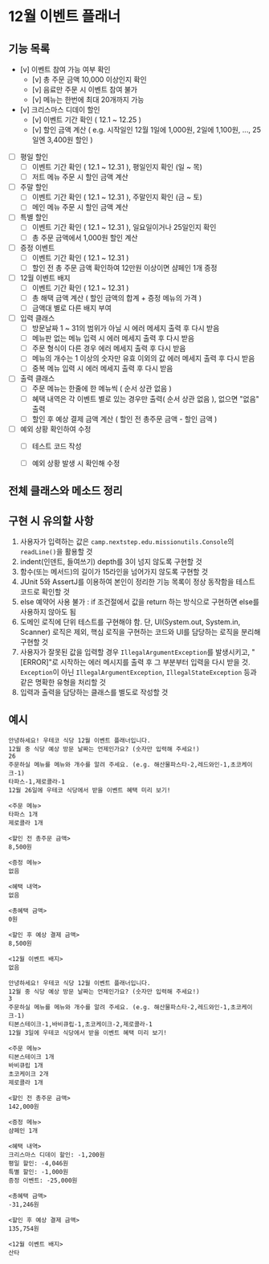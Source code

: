# 12월 이벤트 플래너
## 기능 목록
- [v] 이벤트 참여 가능 여부 확인
    - [v] 총 주문 금액 10,000 이상인지 확인
    - [v] 음료만 주문 시 이벤트 참여 불가
    - [v] 메뉴는 한번에 최대 20개까지 가능
- [v] 크리스마스 디데이 할인
    - [v] 이벤트 기간 확인 ( 12.1 ~ 12.25 )
    - [v] 할인 금액 계산 ( e.g. 시작일인 12월 1일에 1,000원, 2일에 1,100원, ..., 25일엔 3,400원 할인 )
- [ ] 평일 할인 
    - [ ] 이벤트 기간 확인 ( 12.1 ~ 12.31 ), 평일인지 확인 (일 ~ 목)
    - [ ] 저트 메뉴 주문 시 할인 금액 계산
- [ ] 주말 할인
    - [ ] 이벤트 기간 확인 ( 12.1 ~ 12.31 ), 주말인지 확인 (금 ~ 토)
    - [ ] 메인 메뉴 주문 시 할인 금액 계산
- [ ] 특별 할인
    - [ ] 이벤트 기간 확인 ( 12.1 ~ 12.31 ), 일요일이거나 25일인지 확인
    - [ ] 총 주문 금액에서 1,000원 할인 계산
- [ ] 증정 이벤트
    - [ ] 이벤트 기간 확인 ( 12.1 ~ 12.31 )
    - [ ] 할인 전 총 주문 금액 확인하여 12만원 이상이면 샴페인 1개 증정
- [ ] 12월 이벤트 배지
    - [ ] 이벤트 기간 확인 ( 12.1 ~ 12.31 )
    - [ ] 총 해택 금액 계산 ( 할인 금액의 합계 + 증정 메뉴의 가격 )
    - [ ] 금액대 별로 다른 배지 부여
- [ ] 입력 클래스
    - [ ] 방문날짜 1 ~ 31의 범위가 아닐 시 에러 메세지 출력 후 다시 받음
    - [ ] 메뉴판 없는 메뉴 입력 시 에러 메세지 출력 후 다시 받음
    - [ ] 주문 형식이 다른 경우 에러 메세지 출력 후 다시 받음
    - [ ] 메뉴의 개수는 1 이상의 숫자만 유효 이외의 값 에러 메세지 출력 후 다시 받음
    - [ ] 중복 메뉴 입력 시 에러 메세지 출력 후 다시 받음
- [ ] 출력 클래스
    - [ ] 주문 메뉴는 한줄에 한 메뉴씩 ( 순서 상관 없음 )
    - [ ] 혜택 내역은 각 이벤트 별로 있는 경우만 출력( 순서 상관 없음 ), 없으면 "없음" 출력
    - [ ] 할인 후 예상 결제 금액 계산 ( 할인 전 총주문 금액 - 할인 금액 )
- [ ] 예외 상황 확인하여 수정
    - [ ] 테스트 코드 작성
    - [ ] 예외 상황 발생 시 확인해 수정


## 전체 클래스와 메소드 정리

## 구현 시 유의할 사항
1. 사용자가 입력하는 값은 `camp.nextstep.edu.missionutils.Console`의 `readLine()`을 활용할 것
2. indent(인덴트, 들여쓰기) depth를 3이 넘지 않도록 구현할 것
3. 함수(또는 메서드)의 길이가 15라인을 넘어가지 않도록 구현할 것
4. JUnit 5와 AssertJ를 이용하여 본인이 정리한 기능 목록이 정상 동작함을 테스트 코드로 확인할 것
5. else 예약어 사용 불가 : if 조건절에서 값을 return 하는 방식으로 구현하면 else를 사용하지 않아도 됨
6. 도메인 로직에 단위 테스트를 구현해야 함. 단, UI(System.out, System.in, Scanner) 로직은 제외, 핵심 로직을 구현하는 코드와 UI를 담당하는 로직을 분리해 구현할 것
7. 사용자가 잘못된 값을 입력할 경우 `IllegalArgumentException`를 발생시키고, "[ERROR]"로 시작하는 에러 메시지를 출력 후 그 부분부터 입력을 다시 받을 것. `Exception`이 아닌 `IllegalArgumentException`, `IllegalStateException` 등과 같은 명확한 유형을 처리할 것
8. 입력과 출력을 담당하는 클래스를 별도로 작성할 것
## 예시
```
안녕하세요! 우테코 식당 12월 이벤트 플래너입니다.
12월 중 식당 예상 방문 날짜는 언제인가요? (숫자만 입력해 주세요!)
26 
주문하실 메뉴를 메뉴와 개수를 알려 주세요. (e.g. 해산물파스타-2,레드와인-1,초코케이크-1)
타파스-1,제로콜라-1 
12월 26일에 우테코 식당에서 받을 이벤트 혜택 미리 보기!
 
<주문 메뉴>
타파스 1개
제로콜라 1개

<할인 전 총주문 금액>
8,500원
 
<증정 메뉴>
없음
 
<혜택 내역>
없음
 
<총혜택 금액>
0원
 
<할인 후 예상 결제 금액>
8,500원
 
<12월 이벤트 배지>
없음
```
```
안녕하세요! 우테코 식당 12월 이벤트 플래너입니다.
12월 중 식당 예상 방문 날짜는 언제인가요? (숫자만 입력해 주세요!)
3
주문하실 메뉴를 메뉴와 개수를 알려 주세요. (e.g. 해산물파스타-2,레드와인-1,초코케이크-1)
티본스테이크-1,바비큐립-1,초코케이크-2,제로콜라-1
12월 3일에 우테코 식당에서 받을 이벤트 혜택 미리 보기!
 
<주문 메뉴>
티본스테이크 1개
바비큐립 1개
초코케이크 2개
제로콜라 1개
 
<할인 전 총주문 금액>
142,000원
 
<증정 메뉴>
샴페인 1개
 
<혜택 내역>
크리스마스 디데이 할인: -1,200원
평일 할인: -4,046원
특별 할인: -1,000원
증정 이벤트: -25,000원
 
<총혜택 금액>
-31,246원
 
<할인 후 예상 결제 금액>
135,754원
 
<12월 이벤트 배지>
산타
```